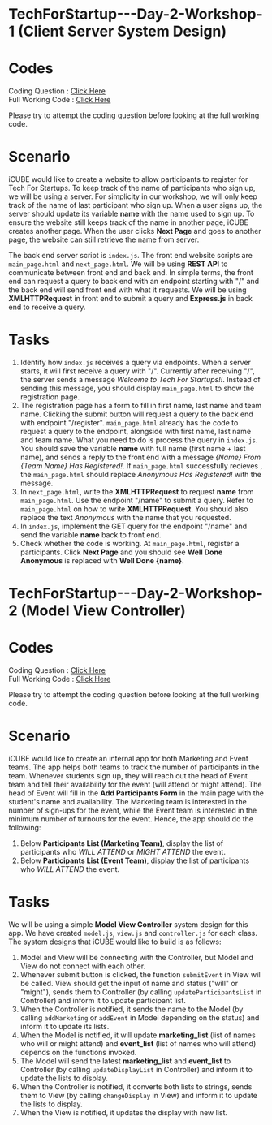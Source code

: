 # TechForStartup---Day-2-Workshop-1 (Client Server System Design)

# Codes
Coding Question : [Click Here](https://codesandbox.io/s/tech-workshop-question-client-server-system-design-s1ui3?file=/src/index.js)
<br/>
Full Working Code : [Click Here](https://codesandbox.io/s/tech-workshop-client-server-system-design-ohf50?file=/src/index.js)

Please try to attempt the coding question before looking at the full working code.

# Scenario
iCUBE would like to create a website to allow participants to register for Tech For Startups. To keep track of the name of participants who sign up, we will be using a server. For simplicity in our workshop, we will only keep track of the name of last participant who sign up. When a user signs up, the server should update its variable **name** with the name used to sign up. To ensure the website still keeps track of the name in another page, iCUBE creates another page. When the user clicks **Next Page** and goes to another page, the website can still retrieve the name from server.

The back end server script is `index.js`. The front end website scripts are `main_page.html` and `next_page.html`. We will be using **REST API** to communicate between front end and back end. In simple terms, the front end can request a query to back end with an endpoint starting with "/" and the back end will send front end with what it requests. We will be using **XMLHTTPRequest** in front end to submit a query and **Express.js** in back end to receive a query.

# Tasks
1. Identify how `index.js` receives a query via endpoints. When a server starts, it will first receive a query with "/". Currently after receiving "/", the server sends a message *Welcome to Tech For Startups!!*. Instead of sending this message, you should display `main_page.html` to show the registration page.
2. The registration page has a form to fill in first name, last name and team name. Clicking the submit button will request a query to the back end with endpoint "/register". `main_page.html` already has the code to request a query to the endpoint, alongside with first name, last name and team name. What you need to do is process the query in `index.js`. You should save the variable **name** with full name (first name + last name), and sends a reply to the front end with a message *{Name} From {Team Name} Has Registered!*. If `main_page.html` successfully recieves , the `main_page.html` should replace *Anonymous Has Registered!* with the message.
3. In `next_page.html`, write the **XMLHTTPRequest** to request **name** from `main_page.html`. Use the endpoint "/name" to submit a query. Refer to `main_page.html` on how to write **XMLHTTPRequest**. You should also replace the text *Anonymous* with the name that you requested.
4. In `index.js`, implement the GET query for the endpoint "/name" and send the variable **name** back to front end.
5. Check whether the code is working. At `main_page.html`, register a participants. Click **Next Page** and you should see **Well Done Anonymous** is replaced with **Well Done {name}**.

# TechForStartup---Day-2-Workshop-2 (Model View Controller)

# Codes
Coding Question : [Click Here](https://codesandbox.io/s/tech-workshop-question-model-view-controller-lu2fd?file=/index.html)
<br/>
Full Working Code : [Click Here](https://codesandbox.io/s/tech-workshop-model-view-controller-11lhe?file=/index.html)

Please try to attempt the coding question before looking at the full working code.

# Scenario
iCUBE would like to create an internal app for both Marketing and Event teams. The app helps both teams to track the number of participants in the team. Whenever students sign up, they will reach out the head of Event team and tell their availability for the event (will attend or might attend). The head of Event will fill in the **Add Participants Form** in the main page with the student's name and availability. The Marketing team is interested in the number of sign-ups for the event, while the Event team is interested in the minimum number of turnouts for the event. Hence, the app should do the following:

1. Below **Participants List (Marketing Team)**, display the list of participants who *WILL ATTEND* or *MIGHT ATTEND* the event.
2. Below **Participants List (Event Team)**, display the list of participants who *WILL ATTEND* the event.

# Tasks
We will be using a simple **Model View Controller** system design for this app. We have created `model.js`, `view.js` and `controller.js` for each class. The system designs that iCUBE would like to build is as follows:

1. Model and View will be connecting with the Controller, but Model and View do not connect with each other.
2. Whenever submit button is clicked, the function `submitEvent` in View will be called. View should get the input of name and status ("will" or "might"), sends them to Controller (by calling `updateParticipantsList` in Controller) and inform it to update participant list.
3. When the Controller is notified, it sends the name to the Model (by calling `addMarketing` or `addEvent` in Model depending on the status) and inform it to update its lists.
4. When the Model is notified, it will update **marketing_list** (list of names who will or might attend) and **event_list** (list of names who will attend) depends on the functions invoked.
5. The Model will send the latest **marketing_list** and **event_list** to Controller (by calling `updateDisplayList` in Controller) and inform it to update the lists to display.
6. When the Controller is notified, it converts both lists to strings, sends them to View (by calling `changeDisplay` in View) and inform it to update the lists to display.
7. When the View is notified, it updates the display with new list.
